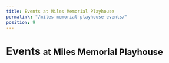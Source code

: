 ```yaml
---
title: Events at Miles Memorial Playhouse
permalink: "/miles-memorial-playhouse-events/"
position: 9
---
```


Events <small>at Miles Memorial Playhouse</small>
==========================================

<ol
  class="events"
  data-events-locations="Miles Memorial Playhouse">
</ol>
<script src="/assets/js/events.js"></script>

